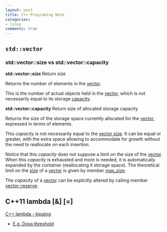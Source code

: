 ```yaml
---
layout: post
title: C++ Programing Note
categories:
- linux
comments: true
---
```


## `std::vector`

### std::vector::size vs std::vector::capacity

**std::vector::size**
Return size 

Returns the number of elements in the [vector](https://www.cplusplus.com/vector).  
  
This is the number of actual objects held in the [vector](https://www.cplusplus.com/vector), which is not necessarily equal to its storage [capacity](https://www.cplusplus.com/vector::capacity).

**std::vector::capacity**
Return size of allocated storage capacity 

Returns the size of the storage space currently allocated for the [vector](https://www.cplusplus.com/vector), expressed in terms of elements.  
  
This _capacity_ is not necessarily equal to the [vector size](https://www.cplusplus.com/vector::size). It can be equal or greater, with the extra space allowing to accommodate for growth without the need to reallocate on each insertion.  
  
Notice that this _capacity_ does not suppose a limit on the size of the [vector](https://www.cplusplus.com/vector). When this _capacity_ is exhausted and more is needed, it is automatically expanded by the container (reallocating it storage space). The theoretical limit on the [size](https://www.cplusplus.com/vector::size) of a [vector](https://www.cplusplus.com/vector) is given by member [max\_size](https://www.cplusplus.com/vector::max_size).  
  
The _capacity_ of a [vector](https://www.cplusplus.com/vector) can be explicitly altered by calling member [vector::reserve](https://www.cplusplus.com/vector::reserve).

## C++11 lambda [&] [=]

[C++ lambda - kipalog](https://kipalog.com/posts/C---lambda)
- [E.g. Doxa threshold](https://github.com/brandonmpetty/Doxa/blob/master/Doxa/Sauvola.hpp#L27)
